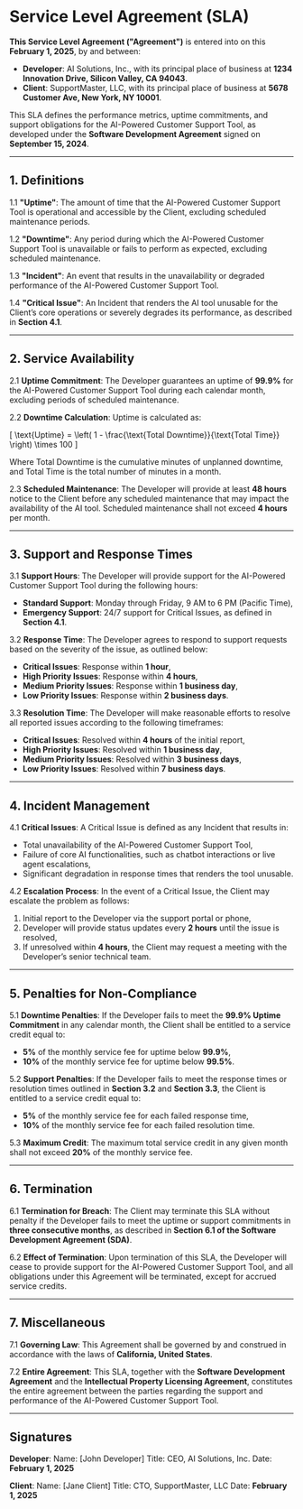 # Service Level Agreement (SLA)

**This Service Level Agreement ("Agreement")** is entered into on this **February 1, 2025**, by and between:

- **Developer**: AI Solutions, Inc., with its principal place of business at **1234 Innovation Drive, Silicon Valley, CA 94043**.
- **Client**: SupportMaster, LLC, with its principal place of business at **5678 Customer Ave, New York, NY 10001**.

This SLA defines the performance metrics, uptime commitments, and support obligations for the AI-Powered Customer Support Tool, as developed under the **Software Development Agreement** signed on **September 15, 2024**.

---

## 1. **Definitions**

1.1 **"Uptime"**:
The amount of time that the AI-Powered Customer Support Tool is operational and accessible by the Client, excluding scheduled maintenance periods.

1.2 **"Downtime"**:
Any period during which the AI-Powered Customer Support Tool is unavailable or fails to perform as expected, excluding scheduled maintenance.

1.3 **"Incident"**:
An event that results in the unavailability or degraded performance of the AI-Powered Customer Support Tool.

1.4 **"Critical Issue"**:
An Incident that renders the AI tool unusable for the Client’s core operations or severely degrades its performance, as described in **Section 4.1**.

---

## 2. **Service Availability**

2.1 **Uptime Commitment**:
The Developer guarantees an uptime of **99.9%** for the AI-Powered Customer Support Tool during each calendar month, excluding periods of scheduled maintenance.

2.2 **Downtime Calculation**:
Uptime is calculated as:

\[
\text{Uptime} = \left( 1 - \frac{\text{Total Downtime}}{\text{Total Time}} \right) \times 100
\]

Where Total Downtime is the cumulative minutes of unplanned downtime, and Total Time is the total number of minutes in a month.

2.3 **Scheduled Maintenance**:
The Developer will provide at least **48 hours** notice to the Client before any scheduled maintenance that may impact the availability of the AI tool. Scheduled maintenance shall not exceed **4 hours** per month.

---

## 3. **Support and Response Times**

3.1 **Support Hours**:
The Developer will provide support for the AI-Powered Customer Support Tool during the following hours:
- **Standard Support**: Monday through Friday, 9 AM to 6 PM (Pacific Time),
- **Emergency Support**: 24/7 support for Critical Issues, as defined in **Section 4.1**.

3.2 **Response Time**:
The Developer agrees to respond to support requests based on the severity of the issue, as outlined below:
- **Critical Issues**: Response within **1 hour**,
- **High Priority Issues**: Response within **4 hours**,
- **Medium Priority Issues**: Response within **1 business day**,
- **Low Priority Issues**: Response within **2 business days**.

3.3 **Resolution Time**:
The Developer will make reasonable efforts to resolve all reported issues according to the following timeframes:
- **Critical Issues**: Resolved within **4 hours** of the initial report,
- **High Priority Issues**: Resolved within **1 business day**,
- **Medium Priority Issues**: Resolved within **3 business days**,
- **Low Priority Issues**: Resolved within **7 business days**.

---

## 4. **Incident Management**

4.1 **Critical Issues**:
A Critical Issue is defined as any Incident that results in:
- Total unavailability of the AI-Powered Customer Support Tool,
- Failure of core AI functionalities, such as chatbot interactions or live agent escalations,
- Significant degradation in response times that renders the tool unusable.

4.2 **Escalation Process**:
In the event of a Critical Issue, the Client may escalate the problem as follows:
1. Initial report to the Developer via the support portal or phone,
2. Developer will provide status updates every **2 hours** until the issue is resolved,
3. If unresolved within **4 hours**, the Client may request a meeting with the Developer’s senior technical team.

---

## 5. **Penalties for Non-Compliance**

5.1 **Downtime Penalties**:
If the Developer fails to meet the **99.9% Uptime Commitment** in any calendar month, the Client shall be entitled to a service credit equal to:
- **5%** of the monthly service fee for uptime below **99.9%**,
- **10%** of the monthly service fee for uptime below **99.5%**.

5.2 **Support Penalties**:
If the Developer fails to meet the response times or resolution times outlined in **Section 3.2** and **Section 3.3**, the Client is entitled to a service credit equal to:
- **5%** of the monthly service fee for each failed response time,
- **10%** of the monthly service fee for each failed resolution time.

5.3 **Maximum Credit**:
The maximum total service credit in any given month shall not exceed **20%** of the monthly service fee.

---

## 6. **Termination**

6.1 **Termination for Breach**:
The Client may terminate this SLA without penalty if the Developer fails to meet the uptime or support commitments in **three consecutive months**, as described in **Section 6.1 of the Software Development Agreement (SDA)**.

6.2 **Effect of Termination**:
Upon termination of this SLA, the Developer will cease to provide support for the AI-Powered Customer Support Tool, and all obligations under this Agreement will be terminated, except for accrued service credits.

---

## 7. **Miscellaneous**

7.1 **Governing Law**:
This Agreement shall be governed by and construed in accordance with the laws of **California, United States**.

7.2 **Entire Agreement**:
This SLA, together with the **Software Development Agreement** and the **Intellectual Property Licensing Agreement**, constitutes the entire agreement between the parties regarding the support and performance of the AI-Powered Customer Support Tool.

---

## Signatures

**Developer**:
Name: [John Developer]
Title: CEO, AI Solutions, Inc.
Date: **February 1, 2025**

**Client**:
Name: [Jane Client]
Title: CTO, SupportMaster, LLC
Date: **February 1, 2025**
